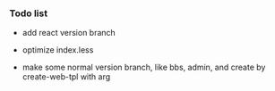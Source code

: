 ### Todo list
- add react version branch
- optimize index.less

- make some normal version branch, like bbs, admin, and create by create-web-tpl with arg

